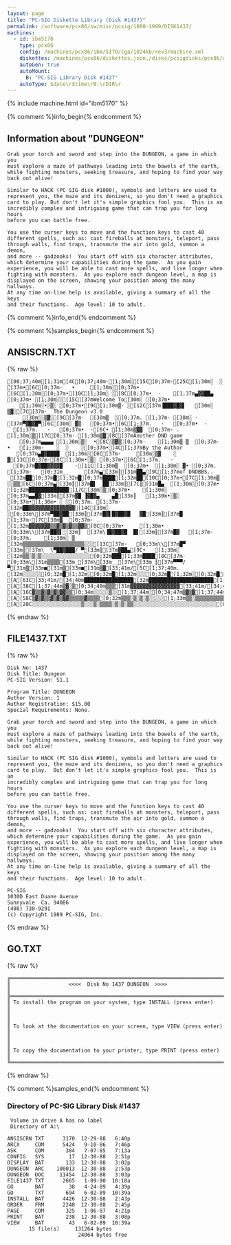 ```yaml
---
layout: page
title: "PC-SIG Diskette Library (Disk #1437)"
permalink: /software/pcx86/sw/misc/pcsig/1000-1999/DISK1437/
machines:
  - id: ibm5170
    type: pcx86
    config: /machines/pcx86/ibm/5170/cga/1024kb/rev3/machine.xml
    diskettes: /machines/pcx86/diskettes.json,/disks/pcsigdisks/pcx86/diskettes.json
    autoGen: true
    autoMount:
      B: "PC-SIG Library Disk #1437"
    autoType: $date\r$time\rB:\rDIR\r
---
```


{% include machine.html id="ibm5170" %}

{% comment %}info_begin{% endcomment %}

## Information about "DUNGEON"

    Grab your torch and sword and step into the DUNGEON, a game in which you
    must explore a maze of pathways leading into the bowels of the earth,
    while fighting monsters, seeking treasure, and hoping to find your way
    back out alive!
    
    Similar to HACK (PC SIG disk #1000), symbols and letters are used to
    represent you, the maze and its denizens, so you don't need a graphics
    card to play. But don't let it's simple graphics fool you.  This is an
    incredibly complex and intriguing game that can trap you for long hours
    before you can battle free.
    
    You use the curser keys to move and the function keys to cast 40
    different spells, such as: cast fireballs at monsters, teleport, pass
    through walls, find traps, transmute the air into gold, summon a demon,
    and more -- gadzooks!  You start off with six character attributes,
    which determine your capabilities during the game.  As you gain
    experience, you will be able to cast more spells, and live longer when
    fighting with monsters.  As you explore each dungeon level, a map is
    displayed on the screen, showing your position among the many hallways.
    At any time on-line help is available, giving a summary of all the keys
    and their functions.  Age level: 10 to adult.
{% comment %}info_end{% endcomment %}

{% comment %}samples_begin{% endcomment %}

## ANSISCRN.TXT

{% raw %}
```
[00;37;40m[1;31m[4C[0;37;40m·[1;30m░[15C[0;37m·[25C[1;30m░  ░     [37m•[6C[0;37m·   •     [1;30m░[0;37m•
[6C[1;30m░[0;37m•[10C[1;30m░ ░[8C[0;37m•  ·    [1;37m▄▓▓██▄   [0;37m• [1;30m░░[15C[37mWelcome To[30m░ [0;37m•
    [1;30m░•░▒░ [0;37m•[9C[1;30m▒· ░[12C[37m▐███▓█▓▌   [30m░ ▒▓░[7C[37m·  The Dungeon v3.0
     [30m░░▒▓░[9C[37m·  [30m▒  ░[0;37m. [1;37m· [30m░ ·    [37m▀▓█▓█▀[6C[30m░ ▓▒   [0;37m•[6C[1;37m.   ·   [0;37m•  ·
  [1;37m.   ·   [0;37m•  ·[6C• [1;30m▒▓▓  [0;37m· . [1;30m░▒[17C[0;37m· [1;30m▒▓[8C[37mAnother DND game
    [0;37m▄▄▄▄ [1;30m░▒░  •[8C░▒▓▒[0;37m·    [1;30m▒ ▒  [0;37m·   •   [1;30m·    ░  ░    ░[0;37m•[4C[1;37mBy the Author
   [0;37m▄█▓████  [1;30m░[6C[37m·     [30m░▒▓    ░ ▓[13C[0;37m·[8C[1;30m•░▒░ [0;37m•[6C[1;37m.   ·
  [0;37m█▓██▓▓▓▓█    ·[11C[1;30m▒  [0;37m•  [1;30m░ ▓• [0;37m. [1;37m·   [0;31m__     [37m▄[33m║[31m██▄[9C[1;37mof DNDBBS..
 [32m██[0;37m█[1;32m█[0;37m████[1;32m██[10C[0;37m•[7C[1;30m▒    ░░▒▒[6C[0;37m▄[33m║[37m█▌  ██[33m║[7C║[31m█▄  [1;30m░[0;37m•
[1;32m█████████████[17C[30m░▒[0;37m•    [1;30m░   [0;37m▄▄█▓[33m║[37m▓█ ▐▓█▓▄    ▄█[33m║   [1;30m•░▒░ [0;37m•[1;30m• ░ ░[0;37m. [1;37m·
[32m██▓▓▓▓▓▓▓▓▓▓▓▓▓▓▓[14C[30m░     ░[0;33m\[37m▀██▓██[33m║[37m█▓▌█▓██▓█   ▓█[33m║[37m█   [1;37m·[7C[30m▓  [0;37m· .
[1;32m▓▓▓▓▓▓▓▒▒▓▒▓▒▓▒▒▓▓▒[8C[0;37m•     [1;30m•     [0;33m\\[37m██▓▌[33m║  [37m\▐█▓██▓█  █▌[33m║[37m█▓   [1;37m·   [0;37m.    [1;30m░ ▒
[32m▒▒▒▒▒▒▒▒▒▒▒▒▒▒▒▒▒▒▒▒░░░[13C[37m·   [0;33m\\[37m█▀ [33m║[37m\  \▀██▓███/ ▀[33m║[37m▓██▄[9C•   [1;30m░
[32m▒▒░▒░▒░░░░░░░░░░░░░░░░[0;32m███[1;33m████[8C[37m·   [0;33m\[31m▒▒▒▒[33m_[37m\[33m__[37m\[33m_║[37m▀▀▀/▀[31m▒[33m■[31m▒[33m■[31m▒▓[33;41m/[5C[1;37;40m.
[32m░░░░░░[0;32m█[1;32m░[0;32m█[1;32m░░░[0;32m█[1;32m░[0;32m█[1;32m░[0;32m████████[1;33m███████[0;34m████████[1;37;44m▓▒[0;34;40m█[31m▒▒▒[33m■[31m▒[33m■[31m▒[33m■[31m▒[33m■[31m▒[33m■[31m▒[33m■[31m▒[33m■[31m▒▒▒▒▓
[A[63C[33;41m/[34;40m████████████████[32m█████████████████████[1;33m██▓██[0;34m▒▒▓▓▓▓▓▓▓▓▓▓[1;37;44m▓▒░[0;34;40m▓▓[31m▒▒▒▒▒▒▒▒▒▒▒▒▒▒▒▒▒▒▓[33;41m/[34;40m▓▓▓▓▓▓▓▓▓▓▒▓▒▓▒▒▓[32m████▓███▓█▓██████[1;33m████▓▓█[0;34m▒▒▒▒▒▒▒▓▒▓▒▓▒▓
[A[38C[1;37;44m▒▓░▒[0;34;40m▒▒▒[31m▓▓▓▓▓▓▓▓▓▓▓▓▓▓▓▓[33;41m/[34;40m▒▒▒▒▒▒▒▒▒▒▒▒▒▒▒▒▒▒[32m██▓▓▓▓▓▓▓▓▓▓▓[1;33m▓▓▓▓█▓█▓▓▓▓▓▓▒[0;34m░░░▒▒▒▒▒▒▒[47m▓▒▓░[1;37;44m▓[0;34;40m▒▒▒▒▒▒▒▒▒▒▒▒▒▒▒▒▒▒▒▒▒▒▒░░░░[1;33m▓▓▓▓▓▓▓▓▓▓▓[0;32m▓▓▓▒▓▒▓▒▒▓▒▓░▓[1;33m▒▓
[A[16C▓▒▒▓▒▓▒▓▒▓▓▒▒[0;34m░░░░░▒░░[1;37;44m░[0;34;47m▒▓▒▓[1;37;44m░[0;34;40m░░░▒░▒░▒░░▒▒░▒░░░░░[1;33m▓▒▓▓▓▓▓▓▒▓▒▓▓▒▒▓▒▓[0;32m▒▓▒▒▒▒▒▒▒▒▒░[1;33m▒▒▒▒▒▒▒▒▓▒▒▓▒▓▒▓▒▓▒▒[0;34m░░░░[1;37;44m░[0;34;47m▓▓▒▓[1;37;44m░▒[0;34;40m░░░░░░░░░░░░░[1;33m▒▒
[A[58C▒▓▒▓▒▒▓▒▓▒▓▓▒▒▒▒▒▓▒▒▒▒[0;32m▒▒▒░▒░▒░▒░░░░░[1;33m▒▒░▒▒▒▒▒▒▒▒▒▒▒▒▓▒▒▓▒▓▒▒▒▒▓▒▓▒▒▓▒▓▒▓▒▒▓▓▓▒▓▒▒▒▒▒▒▓▒▒▒▒▒▒▒▒▒▒▒░▒▒░░▒[0;32m▒░▒░▒░░░░░[1;33m░▒░░░░▒░▒▒░▒▒▒▒░▒░▒░▒▒▒▒▒▒▒░▒░▒░▒▒░▒▒▒▒▒▒▒▒▒▒░▒░░▒▒▒▒▒░▒▒░▒░▒▒░░░░░░░░[0;32m░░░░░░░░░░░░░░░░░░░[1;33m░
[A[20C░░░░░░░░░░░░░░░░▒░░░▒░▒▒▒▒░▒░▒░▒▒░░░░░░░░░░░░░░░░░░░░░░░░░░░[00;37;40m
```
{% endraw %}

## FILE1437.TXT

{% raw %}
```
Disk No: 1437                                                           
Disk Title: Dungeon                                                     
PC-SIG Version: S1.1                                                    
                                                                        
Program Title: DUNGEON                                                  
Author Version: 1                                                       
Author Registration: $15.00                                             
Special Requirements: None.                                             
                                                                        
Grab your torch and sword and step into the DUNGEON, a game in which you
must explore a maze of pathways leading into the bowels of the earth,   
while fighting monsters, seeking treasure, and hoping to find your way  
back out alive!                                                         
                                                                        
Similar to HACK (PC SIG disk #1000), symbols and letters are used to    
represent you, the maze and its denizens, so you don't need a graphics  
card to play.  But don't let it's simple graphics fool you.  This is an 
incredibly complex and intriguing game that can trap you for long hours 
before you can battle free.                                             
                                                                        
You use the curser keys to move and the function keys to cast 40        
different spells, such as: cast fireballs at monsters, teleport, pass   
through walls, find traps, transmute the air into gold, summon a demon, 
and more -- gadzooks!  You start off with six character attributes,     
which determine your capabilities during the game.  As you gain         
experience, you will be able to cast more spells, and live longer when  
fighting with monsters.  As you explore each dungeon level, a map is    
displayed on the screen, showing your position among the many hallways. 
At any time on-line help is available, giving a summary of all the keys 
and their functions.  Age level: 10 to adult.                           
                                                                        
PC-SIG                                                                  
1030D East Duane Avenue                                                 
Sunnyvale  Ca. 94086                                                    
(408) 730-9291                                                          
(c) Copyright 1989 PC-SIG, Inc.                                         
```
{% endraw %}

## GO.TXT

{% raw %}
```
╔═════════════════════════════════════════════════════════════════════════╗
║                   <<<<  Disk No 1437 DUNGEON  >>>>                      ║
╠═════════════════════════════════════════════════════════════════════════╣
║ To install the program on your system, type INSTALL (press enter)       ║
║                                                                         ║
║ To look at the documentation on your screen, type VIEW (press enter)    ║
║                                                                         ║
║ To copy the documentation to your printer, type PRINT (press enter)     ║
╚═════════════════════════════════════════════════════════════════════════╝
```
{% endraw %}

{% comment %}samples_end{% endcomment %}

### Directory of PC-SIG Library Disk #1437

     Volume in drive A has no label
     Directory of A:\

    ANSISCRN TXT      3170  12-29-88   6:40p
    ARCX     COM      5424   9-10-86   7:46p
    ASK      COM       384   7-07-85   7:13a
    CONFIG   SYS        17  12-30-88   2:51p
    DISPLAY  BAT       133  12-30-88   3:02p
    DUNGEON  ARC    100013  12-30-88   2:53p
    DUNGEON  DOC     11454  12-30-88   3:03p
    FILE1437 TXT      2665   1-09-90  10:18a
    GO       BAT        38   4-24-89   4:39p
    GO       TXT       694   6-02-89  10:39a
    INSTALL  BAT      4426  12-30-88   2:43p
    ORDER    FRM      2240  12-30-88   2:45p
    PAGE     COM       325   1-06-87   4:21p
    PRINT    BAT       238  12-30-88   3:08p
    VIEW     BAT        43   6-02-89  10:39a
           15 file(s)     131264 bytes
                           24064 bytes free
